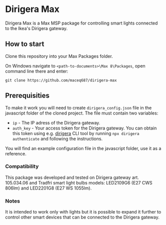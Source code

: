 # Dirigera Max

Dirigera Max is a Max MSP package for controlling smart lights connected to the Ikea's Dirigera gateway.

## How to start

Clone this repository into your Max Packages folder.

On Windows navigate to `<path-to-documents>\Max 8\Packages`, open command line there and enter:
```
git clone https://github.com/maceq687/dirigera-max
```

## Prerequisities

To make it work you will need to create `dirigera_config.json` file in the javascript folder of the cloned project. The file must contain two variables:

- `ip` - The IP adress of the Dirigera gateway.
- `auth_key` - Your access token for the Dirigera gateway. You can obtain this token using e.g. [dirigera](https://github.com/lpgera/dirigera) CLI tool by running `npx dirigera authenticate` and following the instructions.

You will find an example configuration file in the javascript folder, use it as a reference.

### Compatibility

This package was developed and tested on Dirigera gateway art. 105.034.06 and Tradfri smart light bulbs models: LED2109G6 (E27 CWS 806lm) and LED2201G8 (E27 WS 1055lm).

### Notes

It is intended to work only with lights but it is possible to expand it further to control other smart devices that can be connected to the Dirigera gateway.
